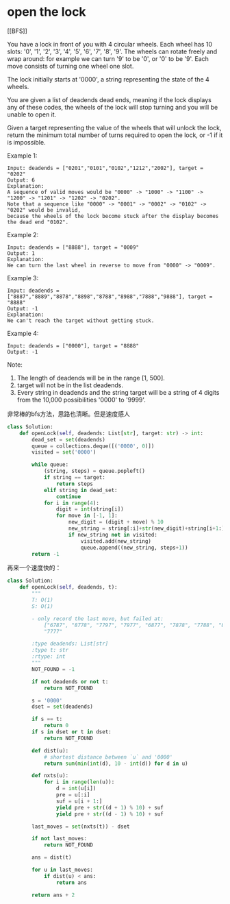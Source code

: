 # open the lock

[[BFS]]

You have a lock in front of you with 4 circular wheels. Each wheel has 10 slots: '0', '1', '2', '3', '4', '5', '6', '7', '8', '9'. The wheels can rotate freely and wrap around: for example we can turn '9' to be '0', or '0' to be '9'. Each move consists of turning one wheel one slot.

The lock initially starts at '0000', a string representing the state of the 4 wheels.

You are given a list of deadends dead ends, meaning if the lock displays any of these codes, the wheels of the lock will stop turning and you will be unable to open it.

Given a target representing the value of the wheels that will unlock the lock, return the minimum total number of turns required to open the lock, or -1 if it is impossible.

Example 1:

```text
Input: deadends = ["0201","0101","0102","1212","2002"], target = "0202"
Output: 6
Explanation:
A sequence of valid moves would be "0000" -> "1000" -> "1100" -> "1200" -> "1201" -> "1202" -> "0202".
Note that a sequence like "0000" -> "0001" -> "0002" -> "0102" -> "0202" would be invalid,
because the wheels of the lock become stuck after the display becomes the dead end "0102".
```

Example 2:

```text
Input: deadends = ["8888"], target = "0009"
Output: 1
Explanation:
We can turn the last wheel in reverse to move from "0000" -> "0009".
```

Example 3:

```text
Input: deadends = ["8887","8889","8878","8898","8788","8988","7888","9888"], target = "8888"
Output: -1
Explanation:
We can't reach the target without getting stuck.
```

Example 4:

```text
Input: deadends = ["0000"], target = "8888"
Output: -1
```

Note:

1. The length of deadends will be in the range [1, 500].
2. target will not be in the list deadends.
3. Every string in deadends and the string target will be a string of 4 digits from the 10,000 possibilities '0000' to '9999'.

非常棒的bfs方法，思路也清晰。但是速度感人

```python
class Solution:
    def openLock(self, deadends: List[str], target: str) -> int:
        dead_set = set(deadends)
        queue = collections.deque([('0000', 0)])
        visited = set('0000')

        while queue:
            (string, steps) = queue.popleft()
            if string == target:
                return steps
            elif string in dead_set:
                continue
            for i in range(4):
                digit = int(string[i])
                for move in [-1, 1]:
                    new_digit = (digit + move) % 10
                    new_string = string[:i]+str(new_digit)+string[i+1:]
                    if new_string not in visited:
                        visited.add(new_string)
                        queue.append((new_string, steps+1))
        return -1
```

再来一个速度快的：

```python
class Solution:
    def openLock(self, deadends, t):
        """
        T: O(1)
        S: O(1)

        - only record the last move, but failed at:
            ["6787", "8778", "7797", "7977", "6877", "7878", "7788", "8787", "6778", "7876", "7687", "7676", "7757", "7768", "7867", "9777", "6776", "7667", "6767", "7775", "7766", "7779", "8877", "6677", "8776", "7887", "7577", "7786", "5777", "7678", "8677", "8767"]
            "7777"

        :type deadends: List[str]
        :type t: str
        :rtype: int
        """
        NOT_FOUND = -1

        if not deadends or not t:
            return NOT_FOUND

        s = '0000'
        dset = set(deadends)

        if s == t:
            return 0
        if s in dset or t in dset:
            return NOT_FOUND

        def dist(u):
            # shortest distance between `u` and '0000'
            return sum(min(int(d), 10 - int(d)) for d in u)

        def nxts(u):
            for i in range(len(u)):
                d = int(u[i])
                pre = u[:i]
                suf = u[i + 1:]
                yield pre + str((d + 1) % 10) + suf
                yield pre + str((d - 1) % 10) + suf

        last_moves = set(nxts(t)) - dset

        if not last_moves:
            return NOT_FOUND

        ans = dist(t)

        for u in last_moves:
            if dist(u) < ans:
                return ans

        return ans + 2
```
